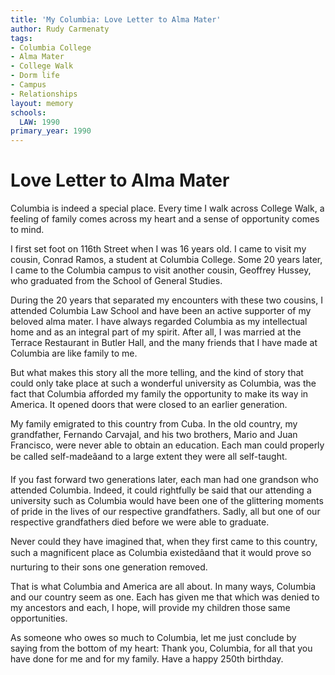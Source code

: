 ```yaml
---
title: 'My Columbia: Love Letter to Alma Mater'
author: Rudy Carmenaty
tags:
- Columbia College
- Alma Mater
- College Walk
- Dorm life
- Campus
- Relationships
layout: memory
schools:
  LAW: 1990
primary_year: 1990
---
```

# Love Letter to Alma Mater

Columbia is indeed a special place. Every time I walk across College Walk, a feeling of family comes across my heart and a sense of opportunity comes to mind.

I first set foot on 116th Street when I was 16 years old. I came to visit my cousin, Conrad Ramos, a student at Columbia College. Some 20 years later, I came to the Columbia campus to visit another cousin, Geoffrey Hussey, who graduated from the School of General Studies.

During the 20 years that separated my encounters with these two cousins, I attended Columbia Law School and have been an active supporter of my beloved alma mater. I have always regarded Columbia as my intellectual home and as an integral part of my spirit. After all, I was married at the Terrace Restaurant in Butler Hall, and the many friends that I have made at Columbia are like family to me.

But what makes this story all the more telling, and the kind of story that could only take place at such a wonderful university as Columbia, was the fact that Columbia afforded my family the opportunity to make its way in America. It opened doors that were closed to an earlier generation.

My family emigrated to this country from Cuba. In the old country, my grandfather, Fernando Carvajal, and his two brothers, Mario and Juan Francisco, were never able to obtain an education. Each man could properly be called self-madeâand to a large extent they were all self-taught.

If you fast forward two generations later, each man had one grandson who attended Columbia. Indeed, it could rightfully be said that our attending a university such as Columbia would have been one of the glittering moments of pride in the lives of our respective grandfathers. Sadly, all but one of our respective grandfathers died before we were able to graduate.

Never could they have imagined that, when they first came to this country, such a magnificent place as Columbia existedâand that it would prove so nurturing to their sons one generation removed.

That is what Columbia and America are all about. In many ways, Columbia and our country seem as one. Each has given me that which was denied to my ancestors and each, I hope, will provide my children those same opportunities.

As someone who owes so much to Columbia, let me just conclude by saying from the bottom of my heart: Thank you, Columbia, for all that you have done for me and for my family. Have a happy 250th birthday.
